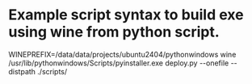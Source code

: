 
# Example script syntax to build exe using wine from python script.
WINEPREFIX=/data/data/projects/ubuntu2404/pythonwindows wine /usr/lib/pythonwindows/Scripts/pyinstaller.exe deploy.py --onefile --distpath ./scripts/
